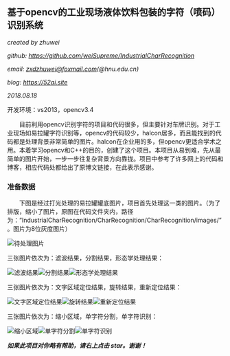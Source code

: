 ## 基于opencv的工业现场液体饮料包装的字符（喷码）识别系统		

*created by zhuwei*			

*github: https://github.com/weiSupreme/IndustrialCharRecognition*				

*email: zxdzhuwei@foxmail.com(@hnu.edu.cn)*			

*blog: https://52ai.site*			

*2018.08.18*			

开发环境：vs2013，opencv3.4		

&emsp;&emsp;目前利用opencv识别字符的项目和代码很多，但主要针对车牌识别。对于工业现场如易拉罐字符识别等，opencv的代码较少，halcon居多，而且能找到的代码都是处理背景非常简单的图片。halcon在企业用的多，但opencv更适合学术之用。本着学习opencv和C++的目的，创建了这个项目。本项目从易到难，先从最简单的图片开始，一步一步往复杂背景方向靠拢。项目中参考了许多网上的代码和博客，相应代码处都给出了原博文链接，在此表示感谢。		

### 准备数据
&emsp;&emsp;下图是经过打光处理的易拉罐罐底图片，项目首先处理这一类的图片。（为了排版，缩小了图片，原图在代码文件夹内，路径为：“IndustrialCharRecognition/CharRecognition/CharRecognition/images/”。图片为8位灰度图片）					

![待处理图片](https://github.com/weiSupreme/IndustrialCharRecognition/blob/master/readmeImgs/src.png)


三张图片依次为：滤波结果，分割结果，形态学处理结果：				

![滤波结果](https://github.com/weiSupreme/IndustrialCharRecognition/blob/master/readmeImgs/emphasize.png)![分割结果](https://github.com/weiSupreme/IndustrialCharRecognition/blob/master/readmeImgs/binary.png)![形态学处理结果](https://github.com/weiSupreme/IndustrialCharRecognition/blob/master/readmeImgs/morphalogy.png)			




三张图片依次为：文字区域定位结果，旋转结果，重新定位结果：				

![文字区域定位结果](https://github.com/weiSupreme/IndustrialCharRecognition/blob/master/readmeImgs/findCharRotated.png)![旋转结果](https://github.com/weiSupreme/IndustrialCharRecognition/blob/master/readmeImgs/rotated.png)![重新定位结果](https://github.com/weiSupreme/IndustrialCharRecognition/blob/master/readmeImgs/findChar.png)			


三张图片依次为：缩小区域，单字符分割，单字符识别：				

![缩小区域](https://github.com/weiSupreme/IndustrialCharRecognition/blob/master/readmeImgs/reduced.png)![单字符分割](https://github.com/weiSupreme/IndustrialCharRecognition/blob/master/readmeImgs/singleChar.png)![单字符识别](https://github.com/weiSupreme/IndustrialCharRecognition/blob/master/readmeImgs/recognition.png)			



***如果此项目对你略有帮助，请右上点击 star。谢谢！***


